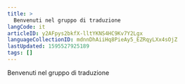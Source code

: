 ```yaml
---
title: >
  Benvenuti nel gruppo di traduzione
langCode: it
articleID: y2AFpys2bkfX-lltYKNS4HC9Kv7Y2Lgx
languageCollectionID: mdnnDhAiiHq8PieAy5_EZRqyLXx4sOjZ
lastUpdated: 1595527925189
tags: []
---
```


Benvenuti nel gruppo di traduzione